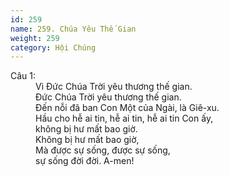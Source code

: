 ```yaml
---
id: 259
name: 259. Chúa Yêu Thế Gian
weight: 259
category: Hội Chúng
---
```

<dl><dt>Câu 1:</dt><dd data-verse="1">Vì Đức Chúa Trời yêu thương thế gian. <br/>Đức Chúa Trời yêu thương thế gian. <br/>Đến nỗi đã ban Con Một của Ngài, là Giê-xu. <br/>Hầu cho hễ ai tin, hễ ai tin, hễ ai tin Con ấy, <br/>không bị hư mất bao giờ. <br/>Không bị hư mất bao giờ, <br/>Mà được sự sống, được sự sống, <br/>sự sống đời đời. A-men! </dd></dl>
